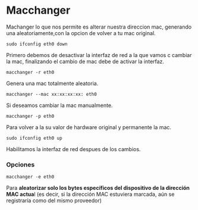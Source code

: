 # Macchanger
Machanger lo que nos permite es alterar nuestra direccion mac, generando una aleatoriamente,con la opcion de volver a tu mac original.


	sudo ifconfig eth0 down
Primero debemos de desactivar la interfaz de red a la que vamos c cambiar la mac, finalizando el cambio de mac debe de activar la interfaz. 

	macchanger -r eth0
Genera una mac totalmente aleatoria.

	macchanger --mac xx:xx:xx:xx: eth0
Si deseamos cambiar la mac manualmente.

	macchanger -p eth0 
Para volver a la su valor de hardware original y permanente la mac.

	sudo ifconfig eth0 up
Habilitamos la interfaz de red despues de los cambios.

### Opciones 

	macchanger -e eth0
Para **aleatorizar solo los bytes específicos del dispositivo de la dirección MAC actua**l (es decir, si la dirección MAC estuviera marcada, aún se registraría como del mismo proveedor)